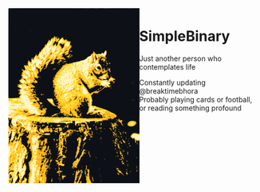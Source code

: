 <img src="Squirrel.png" align="left" height="350px">
<h1>SimpleBinary</h1>
<p>Just another person who contemplates life</p>
<ul align="left">
<li>Constantly updating @breaktimebhora</li>
<li>Probably playing cards or football, or reading something profound</li>
</ul>
